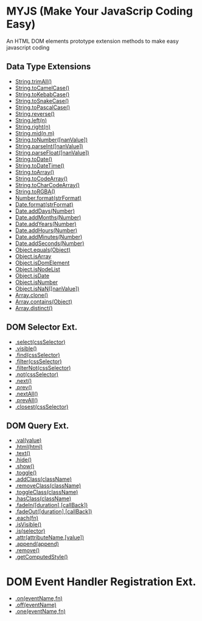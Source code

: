 # MYJS (Make Your JavaScrip Coding Easy)

An HTML DOM elements prototype extension methods to make easy javascript coding

## Data Type Extensions

- [String.trimAll()](https://myjsacademy.blogspot.com/2020/08/string.html)
- [String.toCamelCase()](https://myjsacademy.blogspot.com/2020/08/javascript-stringtocamelcase.html)
- [String.toKebabCase()](https://myjsacademy.blogspot.com/2020/08/javascript-stringtokebabcase.html)
- [String.toSnakeCase()](https://myjsacademy.blogspot.com/2020/08/javascript-stringtosnakecase.html)
- [String.toPascalCase()](https://myjsacademy.blogspot.com/2020/08/javascript-stringtopascalcase.html)
- [String.reverse()](https://myjsacademy.blogspot.com/2020/08/javascript-stringreverse.html)
- [String.left(n)](https://myjsacademy.blogspot.com/2020/08/javascript-stringleft.html)
- [String.right(n)](https://myjsacademy.blogspot.com/2020/08/javascript-stringright.html)
- [String.mid(n,m)](https://myjsacademy.blogspot.com/2020/08/javascript-stringmid.html)
- [String.toNumber([nanValue])](https://myjsacademy.blogspot.com/2020/08/javascript-stringtonumber.html)
- [String.parseInt([nanValue])](https://myjsacademy.blogspot.com/2020/09/javascript-stringparseintnanvalue.html)
- [String.parseFloat([nanValue])](https://myjsacademy.blogspot.com/2020/09/javascript-stringparsefloatnanvalue.html)
- [String.toDate()](https://myjsacademy.blogspot.com/2020/08/javascript-stringtodate.html)
- [String.toDateTime()](https://myjsacademy.blogspot.com/2020/08/javascript-stringtodatetime.html)
- [String.toArray()](https://myjsacademy.blogspot.com/2020/09/javascript-stringtoarray.html)
- [String.toCodeArray()](https://myjsacademy.blogspot.com/2020/09/javascript-stringtocodearray.html)
- [String.toCharCodeArray()](https://myjsacademy.blogspot.com/2020/09/javascript-stringtocharcodearray.html)
- [String.toRGBA()](https://myjsacademy.blogspot.com/2020/09/javascript-string-strcolortorgba.html)
- [Number.format(strFormat)](https://myjsacademy.blogspot.com/2020/08/javascript-numberformatstrformat.html)
- [Date.format(strFormat)](https://myjsacademy.blogspot.com/2020/08/javascript-dateformatstrformat.html)
- [Date.addDays(Number)](https://myjsacademy.blogspot.com/2020/08/javascript-dateadddaysnumber.html)
- [Date.addMonths(Number)](https://myjsacademy.blogspot.com/2020/08/javascript-dateaddmonthsnumber.html)
- [Date.addYears(Number)](https://myjsacademy.blogspot.com/2020/08/javascript-dateaddyearsnumber.html)
- [Date.addHours(Number)](https://myjsacademy.blogspot.com/2020/08/javascript-dateaddhoursnumber.html)
- [Date.addMinutes(Number)](https://myjsacademy.blogspot.com/2020/08/javascript-dateaddminutesnumber.html)
- [Date.addSeconds(Number)](https://myjsacademy.blogspot.com/2020/08/javascript-dateaddsecondsnumber.html)
- [Object.equals(Object)](https://myjsacademy.blogspot.com/2020/09/javascript-object-equalsobject.html)
- [Object.isArray](https://myjsacademy.blogspot.com/2020/09/javascript-objectisarray.html)
- [Object.isDomElement](https://myjsacademy.blogspot.com/2020/09/javascript-objectisdomelement.html)
- [Object.isNodeList](https://myjsacademy.blogspot.com/2020/09/javascript-objectisnodelist.html)
- [Object.isDate](https://myjsacademy.blogspot.com/2020/09/javascript-objectisdate.html)
- [Object.isNumber](https://myjsacademy.blogspot.com/2020/09/javascript-objectisnumber.html)
- [Object.isNaN([nanValue])](https://myjsacademy.blogspot.com/2020/09/javascript-objectisnannanvalue.html)
- [Array.clone()](https://myjsacademy.blogspot.com/2020/09/javascript-arrayclone.html)
- [Array.contains(Object)](https://myjsacademy.blogspot.com/2020/09/javascript-arraycontainsobject.html)
- [Array.distinct()](https://myjsacademy.blogspot.com/2020/09/javascript-arraydistinct.html)

## DOM Selector Ext.

- [.select(cssSelector)](https://myjsacademy.blogspot.com/2020/08/javascript-selectcssselector.html)
- [.visible()](https://myjsacademy.blogspot.com/2020/08/javascript-visible.html)
- [.find(cssSelector)](https://myjsacademy.blogspot.com/2020/08/javascript-findcssselector.html)
- [.filter(cssSelector)](https://myjsacademy.blogspot.com/2020/08/javascript-filtercssselector.html)
- [.filterNot(cssSelector)](https://myjsacademy.blogspot.com/2020/08/javascript-filternotcssselector.html)
- [.not(cssSelector)](https://myjsacademy.blogspot.com/2020/08/javascript-notcssselector.html)
- [.next()](https://myjsacademy.blogspot.com/2020/08/javascript-next.html)
- [.prev()](https://myjsacademy.blogspot.com/2020/08/javascript-prev.html)
- [.nextAll()](https://myjsacademy.blogspot.com/2020/08/javascript-nextall.html)
- [.prevAll()](https://myjsacademy.blogspot.com/2020/08/javascript-prevall.html)
- [.closest(cssSelector)](https://myjsacademy.blogspot.com/2020/09/javascript-closestcssselector.html)

## DOM Query Ext.

- [.val(value)](https://myjsacademy.blogspot.com/2020/09/javascript-domelement-valvalue.html)
- [.html(html)](https://myjsacademy.blogspot.com/2020/09/javascript-domelement-htmlhtml.html)
- [.text()](https://myjsacademy.blogspot.com/2020/09/javascript-domelement-text.html)
- [.hide()](https://myjsacademy.blogspot.com/2020/09/javascript-dom-elements-hide.html)
- [.show()](https://myjsacademy.blogspot.com/2020/09/javascript-dom-elements-show.html)
- [.toggle()](https://myjsacademy.blogspot.com/2020/09/javascript-dom-elements-toggle.html)
- [.addClass(className)](https://myjsacademy.blogspot.com/2020/09/javascript-domelement-addclassclassname.html)
- [.removeClass(className)](https://myjsacademy.blogspot.com/2020/09/javascript-domelement.html)
- [.toggleClass(className)](https://myjsacademy.blogspot.com/2020/09/javascript-domelement_6.html)
- [.hasClass(className)](https://myjsacademy.blogspot.com/2020/09/javascript-domelement-hasclass-classname.html)
- [.fadeIn([duration],[callBack])](https://myjsacademy.blogspot.com/2020/09/javascript-domelement_8.html)
- [.fadeOut([duration],[callBack])](https://myjsacademy.blogspot.com/2020/09/javascript-domelement_10.html)
- [.each(fn)](https://myjsacademy.blogspot.com/2020/09/javascript-domelementlist-each-function.html)
- [.isVisible()](https://myjsacademy.blogspot.com/2020/09/javascript-domelement-isvisible.html)
- [.is(selector)](https://myjsacademy.blogspot.com/2020/09/javascript-domelement_14.html)
- [.attr(attributeName,[value])](https://myjsacademy.blogspot.com/2020/09/javascript-domelement_29.html)
- [.append(append)](https://myjsacademy.blogspot.com/2020/09/javascript-domelement-appenddomelement.html)
- [.remove()](https://myjsacademy.blogspot.com/2020/09/javascript-domelement-remove.html)
- [.getComputedStyle()](https://myjsacademy.blogspot.com/2020/09/javascript-domelementgetcomputedstyle.html)

# DOM Event Handler Registration Ext.

- [.on(eventName,fn)](https://myjsacademy.blogspot.com/2020/09/javascript-oneventnameeventhandlerfunct.html)
- [.off(eventName)](https://myjsacademy.blogspot.com/2020/09/javascript-offeventnamenamespace.html)
- [.one(eventName,fn)](https://myjsacademy.blogspot.com/2020/09/javascript-oneeventnameeventhandlerfunc.html)
